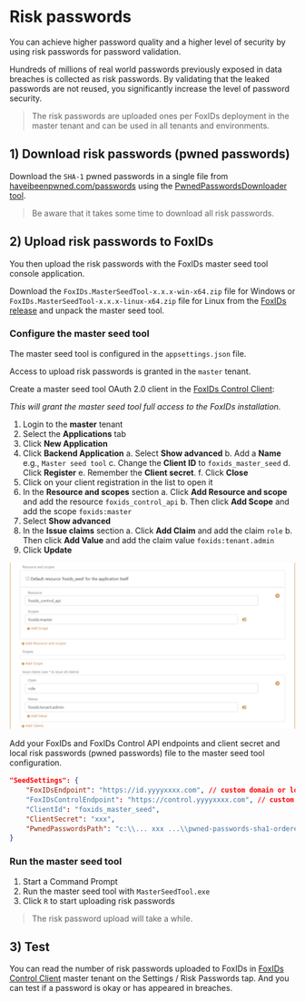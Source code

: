 ﻿# Risk passwords

You can achieve higher password quality and a higher level of security by using risk passwords for password validation. 

Hundreds of millions of real world passwords previously exposed in data breaches is collected as risk passwords. By validating that the leaked passwords are not reused, you significantly increase the level of password security.

> The risk passwords are uploaded ones per FoxIDs deployment in the master tenant and can be used in all tenants and environments.


## 1) Download risk passwords (pwned passwords)
Download the `SHA-1` pwned passwords in a single file from [haveibeenpwned.com/passwords](https://haveibeenpwned.com/Passwords) using the [PwnedPasswordsDownloader tool](https://github.com/HaveIBeenPwned/PwnedPasswordsDownloader).

> Be aware that it takes some time to download all risk passwords.

## 2) Upload risk passwords to FoxIDs
You then upload the risk passwords with the FoxIDs master seed tool console application.  

Download the `FoxIDs.MasterSeedTool-x.x.x-win-x64.zip` file for Windows or `FoxIDs.MasterSeedTool-x.x.x-linux-x64.zip` file for Linux from the [FoxIDs release](https://github.com/ITfoxtec/FoxIDs/releases) and unpack the master seed tool.

### Configure the master seed tool

The master seed tool is configured in the `appsettings.json` file.

Access to upload risk passwords is granted in the `master` tenant.

Create a master seed tool OAuth 2.0 client in the [FoxIDs Control Client](control.md#foxids-control-client):

*This will grant the master seed tool full access to the FoxIDs installation.*

1. Login to the **master** tenant
2. Select the **Applications** tab
3. Click **New Application**
4. Click **Backend Application**
    a. Select **Show advanced**
    b. Add a **Name** e.g., `Master seed tool`
    c. Change the **Client ID** to `foxids_master_seed`
    d. Click **Register**
    e. Remember the **Client secret**.
    f. Click **Close**
5. Click on your client registration in the list to open it
6. In the **Resource and scopes** section
    a. Click **Add Resource and scope** and add the resource `foxids_control_api`
    b. Then click **Add Scope** and add the scope `foxids:master` 
7. Select **Show advanced**
8. In the **Issue claims** section
    a. Click **Add Claim** and add the claim `role`
    b. Then click **Add Value** and add the claim value `foxids:tenant.admin`
9. Click **Update**

![FoxIDs Control Client - master seed tool client](images/master-seed-tool-client.png)

Add your FoxIDs and FoxIDs Control API endpoints and client secret and local risk passwords (pwned passwords) file to the master seed tool configuration. 

```json
"SeedSettings": {
    "FoxIDsEndpoint": "https://id.yyyyxxxx.com", // custom domain or local development https://localhost:44330
    "FoxIDsControlEndpoint": "https://control.yyyyxxxx.com", // custom domain or local development https://localhost:44331
    "ClientId": "foxids_master_seed",
    "ClientSecret": "xxx",
    "PwnedPasswordsPath": "c:\\... xxx ...\\pwned-passwords-sha1-ordered-by-count-v4.txt"
}
```

### Run the master seed tool

1. Start a Command Prompt 
2. Run the master seed tool with `MasterSeedTool.exe`
3. Click `R` to start uploading risk passwords  

> The risk password upload will take a while.

## 3) Test
You can read the number of risk passwords uploaded to FoxIDs in [FoxIDs Control Client](control.md#foxids-control-client) master tenant on the Settings / Risk Passwords tap. And you can test if a password is okay or has appeared in breaches.

